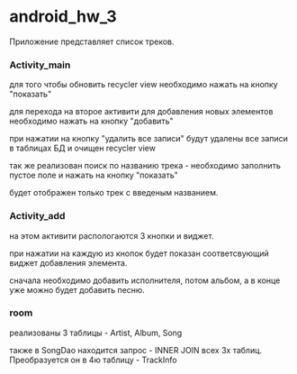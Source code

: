 # android_hw_3

Приложение представляет список треков. 

### Activity_main
для того чтобы обновить recycler view необходимо нажать на кнопку "показать"

для перехода на второе активити для добавления новых элементов необходимо нажать на кнопку "добавить"

при нажатии на кнопку "удалить все записи" будут удалены все записи в таблицах БД и очищен recycler view

так же реализован поиск по названию трека - необходимо заполнить пустое поле и нажать на кнопку "показать"

будет отображен только трек с введеным названием.

### Activity_add
на этом активити распологаются 3 кнопки и виджет. 

при нажатии на каждую из кнопок будет показан соответсвующий виджет добавления элемента.

сначала необходимо добавить исполнителя, потом альбом, а в конце уже можно будет добавить песню.


### room

реализованы 3 таблицы - Artist, Album, Song

также в SongDao находится запрос - INNER JOIN всех 3х таблиц. Преобразуется он в 4ю таблицу - TrackInfo

